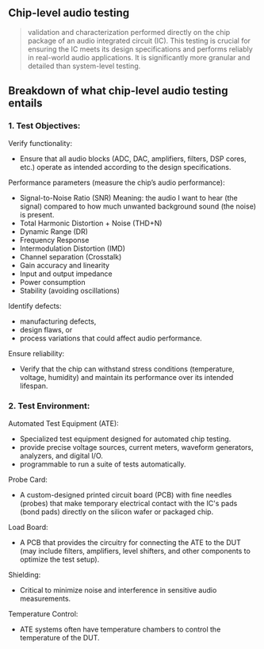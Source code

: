 ## Chip-level audio testing 


> validation and characterization performed directly on the chip package of an audio integrated circuit (IC). 
> This testing is crucial for ensuring the IC meets its design specifications and performs reliably in real-world audio applications. 
> It is significantly more granular and detailed than system-level testing.

## Breakdown of what chip-level audio testing entails

### 1. Test Objectives:

Verify functionality: 
*  Ensure that all audio blocks (ADC, DAC, amplifiers, filters, DSP cores, etc.) operate as intended according to the design specifications.

Performance parameters (measure the chip’s audio performance): 
* Signal-to-Noise Ratio (SNR) Meaning: the audio I want to hear (the signal) compared to how much unwanted background sound (the noise) is present. 
* Total Harmonic Distortion + Noise (THD+N)
* Dynamic Range (DR)
* Frequency Response
* Intermodulation Distortion (IMD)
* Channel separation (Crosstalk)
* Gain accuracy and linearity
* Input and output impedance
* Power consumption
* Stability (avoiding oscillations)

Identify defects: 
* manufacturing defects,
* design flaws, or
* process variations that could affect audio performance.

Ensure reliability: 
* Verify that the chip can withstand stress conditions (temperature, voltage, humidity) and maintain its performance over its intended lifespan.

### 2. Test Environment:

Automated Test Equipment (ATE): 
* Specialized test equipment designed for automated chip testing. 
* provide precise voltage sources, current meters, waveform generators, analyzers, and digital I/O. 
* programmable to run a suite of tests automatically.

Probe Card: 
* A custom-designed printed circuit board (PCB) with fine needles (probes) that make temporary electrical contact with the IC's pads (bond pads) directly on the silicon wafer or packaged chip.

Load Board: 
* A PCB that provides the circuitry for connecting the ATE to the DUT (may include filters, amplifiers, level shifters, and other components to optimize the test setup).

Shielding: 
* Critical to minimize noise and interference in sensitive audio measurements. 

Temperature Control: 
* ATE systems often have temperature chambers to control the temperature of the DUT.

